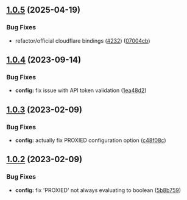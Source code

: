 ## [1.0.5](https://github.com/Pragma8123/cloudflare-ddns-ts/compare/v1.0.4...v1.0.5) (2025-04-19)


### Bug Fixes

* refactor/official cloudflare bindings ([#232](https://github.com/Pragma8123/cloudflare-ddns-ts/issues/232)) ([07004cb](https://github.com/Pragma8123/cloudflare-ddns-ts/commit/07004cb24548edf445b7548b811a0796cc10c606))

## [1.0.4](https://github.com/Pragma8123/cloudflare-ddns-ts/compare/v1.0.3...v1.0.4) (2023-09-14)


### Bug Fixes

* **config:** fix issue with API token validation ([1ea48d2](https://github.com/Pragma8123/cloudflare-ddns-ts/commit/1ea48d207b1b53ea5e719b7100dbadc5730dfffb))

## [1.0.3](https://github.com/Pragma8123/cloudflare-ddns-ts/compare/v1.0.2...v1.0.3) (2023-02-09)


### Bug Fixes

* **config:** actually fix PROXIED configuration option ([c48f08c](https://github.com/Pragma8123/cloudflare-ddns-ts/commit/c48f08c4d00be47594b326193c43b3f8745e86ee))

## [1.0.2](https://github.com/Pragma8123/cloudflare-ddns-ts/compare/v1.0.1...v1.0.2) (2023-02-09)


### Bug Fixes

* **config:** fix 'PROXIED' not always evaluating to boolean ([5b8b759](https://github.com/Pragma8123/cloudflare-ddns-ts/commit/5b8b7593b966a8af33f2c8a21666030d6e8ce9f6))
